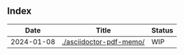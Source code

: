 ## Index

Date        | Title                                             | Status
------------|---------------------------------------------------|--------
2024-01-08  | [./asciidoctor-pdf-memo/](./asciidoctor-pdf-memo) | WIP
